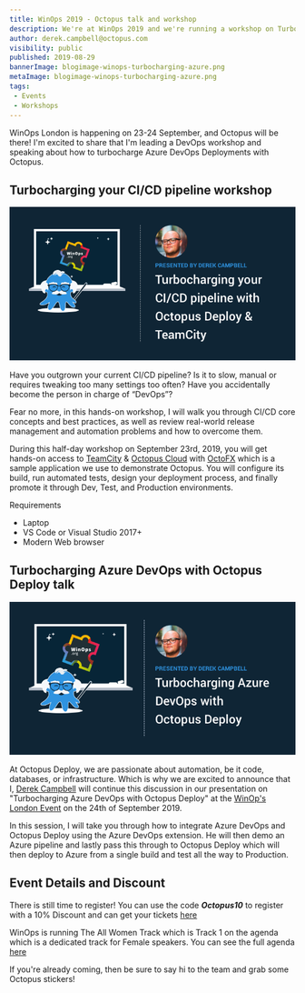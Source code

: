 ```yaml
---
title: WinOps 2019 - Octopus talk and workshop
description: We're at WinOps 2019 and we're running a workshop on Turbocharging your CI/CD pipleline and a talk on Turbocharging Azure DevOps with Octopus Deploy. 
author: derek.campbell@octopus.com
visibility: public
published: 2019-08-29
bannerImage: blogimage-winops-turbocharging-azure.png
metaImage: blogimage-winops-turbocharging-azure.png
tags:
 - Events
 - Workshops
---
```



WinOps London is happening on 23-24 September, and Octopus will be there! I'm excited to share that I'm leading a DevOps workshop and speaking about how to turbocharge Azure DevOps Deployments with Octopus.

## Turbocharging your CI/CD pipeline workshop

![Derek Campbell running a half-day workshop at WinOps London 2019 details](blogimage-winops-turbocharging-cicd.png)

Have you outgrown your current CI/CD pipeline? Is it to slow, manual or requires tweaking too many settings too often? Have you accidentally become the person in charge of “DevOps”?

Fear no more, in this hands-on workshop, I will walk you through CI/CD core concepts and best practices, as well as review real-world release management and automation problems and how to overcome them.

During this half-day workshop on September 23rd, 2019, you will get hands-on access to [TeamCity](https://www.jetbrains.com/teamcity/) & [Octopus Cloud](https://octopus.com/docs/octopus-cloud) with [OctoFX](https://github.com/OctopusSamples/OctoFX) which is a sample application we use to demonstrate Octopus. You will configure its build, run automated tests, design your deployment process, and finally promote it through Dev, Test, and Production environments.

Requirements

* Laptop
* VS Code or Visual Studio 2017+
* Modern Web browser

## Turbocharging Azure DevOps with Octopus Deploy talk

![Derek Campbell speaking at WinOps London 2019 details](blogimage-winops-turbocharging-azure.png)

At Octopus Deploy, we are passionate about automation, be it code, databases, or infrastructure.  Which is why we are excited to announce that I, [Derek Campbell](https://twitter.com/octoderek) will continue this discussion in our presentation on "Turbocharging Azure DevOps with Octopus Deploy" at the [WinOp's London Event](https://www.winops.org/london/) on the 24th of September 2019.

In this session, I will take you through how to integrate Azure DevOps and Octopus Deploy using the Azure DevOps extension. He will then demo an Azure pipeline and lastly pass this through to Octopus Deploy which will then deploy to Azure from a single build and test all the way to Production.

## Event Details and Discount

There is still time to register!  You can use the code _**Octopus10**_ to register with a 10% Discount and can get your tickets [here](https://www.winops.org/london/#TicketCTA)

WinOps is running The All Women Track which is Track 1 on the agenda which is a dedicated track for Female speakers. You can see the full agenda [here](https://www.winops.org/london/agenda/)

If you're already coming, then be sure to say hi to the team and grab some Octopus stickers!
